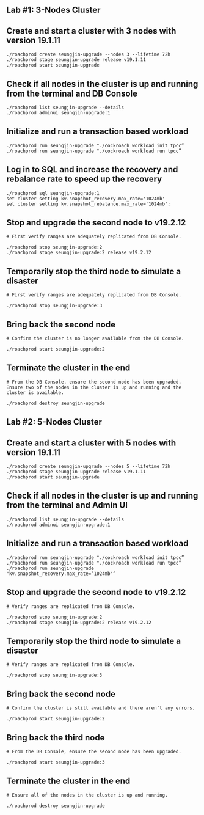 ## Lab #1: 3-Nodes Cluster


## Create and start a cluster with 3 nodes with version 19.1.11

```
./roachprod create seungjin-upgrade --nodes 3 --lifetime 72h 
./roachprod stage seungjin-upgrade release v19.1.11
./roachprod start seungjin-upgrade 
```

## Check if all nodes in the cluster is up and running from the terminal and DB Console

```
./roachprod list seungjin-upgrade --details
./roachprod adminui seungjin-upgrade:1
```

## Initialize and run a transaction based workload

```
./roachprod run seungjin-upgrade "./cockroach workload init tpcc”
./roachprod run seungjin-upgrade "./cockroach workload run tpcc”
```

## Log in to SQL and increase the recovery and rebalance rate to speed up the recovery

```
./roachprod sql seungjin-upgrade:1
set cluster setting kv.snapshot_recovery.max_rate='1024mb'
set cluster setting kv.snapshot_rebalance.max_rate='1024mb';
```

## Stop and upgrade the second node to v19.2.12

```
# First verify ranges are adequately replicated from DB Console. 

./roachprod stop seungjin-upgrade:2 
./roachprod stage seungjin-upgrade:2 release v19.2.12
```

## Temporarily stop the third node to simulate a disaster

```
# First verify ranges are adequately replicated from DB Console. 

./roachprod stop seungjin-upgrade:3
```

## Bring back the second node

```
# Confirm the cluster is no longer available from the DB Console. 

./roachprod start seungjin-upgrade:2 
```

## Terminate the cluster in the end

```
# From the DB Console, ensure the second node has been upgraded. Ensure two of the nodes in the cluster is up and running and the cluster is available. 

./roachprod destroy seungjin-upgrade 
```


## Lab #2: 5-Nodes Cluster


## Create and start a cluster with 5 nodes with version 19.1.11

```
./roachprod create seungjin-upgrade --nodes 5 --lifetime 72h 
./roachprod stage seungjin-upgrade release v19.1.11
./roachprod start seungjin-upgrade 
```

## Check if all nodes in the cluster is up and running from the terminal and Admin UI

```
./roachprod list seungjin-upgrade --details
./roachprod adminui seungjin-upgrade:1
```

## Initialize and run a transaction based workload

```
./roachprod run seungjin-upgrade "./cockroach workload init tpcc”
./roachprod run seungjin-upgrade "./cockroach workload run tpcc”
./roachprod run seungjin-upgrade "kv.snapshot_recovery.max_rate=‘1024mb'”
```

## Stop and upgrade the second node to v19.2.12

```
# Verify ranges are replicated from DB Console. 

./roachprod stop seungjin-upgrade:2 
./roachprod stage seungjin-upgrade:2 release v19.2.12
```

## Temporarily stop the third node to simulate a disaster

```
# Verify ranges are replicated from DB Console. 

./roachprod stop seungjin-upgrade:3
```

## Bring back the second node

```
# Confirm the cluster is still available and there aren’t any errors. 

./roachprod start seungjin-upgrade:2 
```

## Bring back the third node

```
# From the DB Console, ensure the second node has been upgraded. 

./roachprod start seungjin-upgrade:3
```

## Terminate the cluster in the end

```
# Ensure all of the nodes in the cluster is up and running. 

./roachprod destroy seungjin-upgrade 
```
